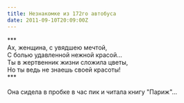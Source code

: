 ```yaml
---
title: Незнакомке из 172го автобуса
date: 2011-09-10T20:09:00Z
---
```


\*\*\*<br />
Ах, женщина, с увядшею мечтой,<br />
С болью удавленной нежной красой…<br />
Ты в жертвенник жизни сложила цветы,<br />
Но ты ведь не знаешь своей красоты!<br />
\*\*\*<br />
<br />
Она сидела в пробке в час пик и читала книгу "Париж"…